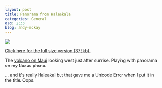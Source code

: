```yaml
---
layout: post
title: Panorama from Haleakala
categories: General
old: 2333
blog: andy-mckay
---
```

<img src="http://farm8.staticflickr.com/7078/6864106940_135a9c6b19_c.jpg">
<p><a href="http://www.agmweb.ca/files/pano-haleakala.jpg">Click here for the full size version (372kb).</a></p>
<p>The <a href="http://en.wikipedia.org/wiki/Haleakal%C4%81">volcano on Maui</a> looking west just after sunrise. Playing with panorama on my Nexus phone.</p>
<p>... and it's really Haleakal but that gave me a Unicode Error when I put it in the title. Oops.</p>